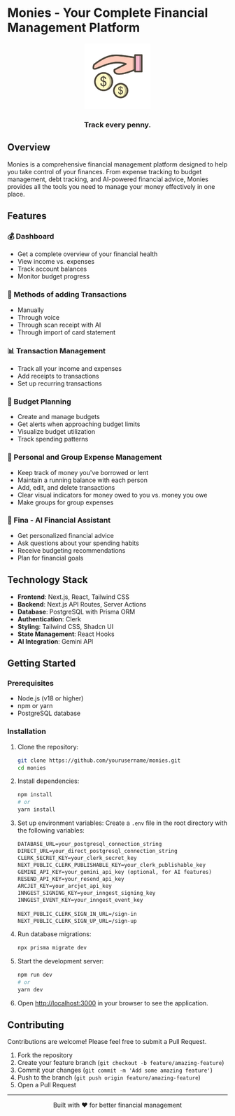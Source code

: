 # Monies - Your Complete Financial Management Platform

<div align="center">
  <img src="/public/logo.png" alt="Monies Logo" width="150" />
  <h3>Track every penny.</h3>
</div>

## Overview

Monies is a comprehensive financial management platform designed to help you take control of your finances. From expense tracking to budget management, debt tracking, and AI-powered financial advice, Monies provides all the tools you need to manage your money effectively in one place.

## Features

### 💰 Dashboard
- Get a complete overview of your financial health
- View income vs. expenses
- Track account balances
- Monitor budget progress

### 💸 Methods of adding Transactions
- Manually
- Through voice
- Through scan receipt with AI
- Through import of card statement

### 📊 Transaction Management
- Track all your income and expenses
- Add receipts to transactions
- Set up recurring transactions

### 📝 Budget Planning
- Create and manage budgets
- Get alerts when approaching budget limits
- Visualize budget utilization
- Track spending patterns

### 🤝 Personal and Group Expense Management
- Keep track of money you've borrowed or lent
- Maintain a running balance with each person
- Add, edit, and delete transactions
- Clear visual indicators for money owed to you vs. money you owe
- Make groups for group expenses

### 🤖 Fina - AI Financial Assistant
- Get personalized financial advice
- Ask questions about your spending habits
- Receive budgeting recommendations
- Plan for financial goals

## Technology Stack

- **Frontend**: Next.js, React, Tailwind CSS
- **Backend**: Next.js API Routes, Server Actions
- **Database**: PostgreSQL with Prisma ORM
- **Authentication**: Clerk
- **Styling**: Tailwind CSS, Shadcn UI
- **State Management**: React Hooks
- **AI Integration**: Gemini API

## Getting Started

### Prerequisites

- Node.js (v18 or higher)
- npm or yarn
- PostgreSQL database

### Installation

1. Clone the repository:
   ```bash
   git clone https://github.com/yourusername/monies.git
   cd monies
   ```

2. Install dependencies:
   ```bash
   npm install
   # or
   yarn install
   ```

3. Set up environment variables:
   Create a `.env` file in the root directory with the following variables:
   ```
   DATABASE_URL=your_postgresql_connection_string
   DIRECT_URL=your_direct_postgresql_connection_string
   CLERK_SECRET_KEY=your_clerk_secret_key
   NEXT_PUBLIC_CLERK_PUBLISHABLE_KEY=your_clerk_publishable_key
   GEMINI_API_KEY=your_gemini_api_key (optional, for AI features)
   RESEND_API_KEY=your_resend_api_key
   ARCJET_KEY=your_arcjet_api_key
   INNGEST_SIGNING_KEY=your_inngest_signing_key
   INNGEST_EVENT_KEY=your_inngest_event_key
   
   NEXT_PUBLIC_CLERK_SIGN_IN_URL=/sign-in
   NEXT_PUBLIC_CLERK_SIGN_UP_URL=/sign-up
   
   ```

4. Run database migrations:
   ```bash
   npx prisma migrate dev
   ```

5. Start the development server:
   ```bash
   npm run dev
   # or
   yarn dev
   ```

6. Open [http://localhost:3000](http://localhost:3000) in your browser to see the application.

## Contributing

Contributions are welcome! Please feel free to submit a Pull Request.

1. Fork the repository
2. Create your feature branch (`git checkout -b feature/amazing-feature`)
3. Commit your changes (`git commit -m 'Add some amazing feature'`)
4. Push to the branch (`git push origin feature/amazing-feature`)
5. Open a Pull Request



---

<div align="center">
  <p>Built with ❤️ for better financial management</p>
</div>
